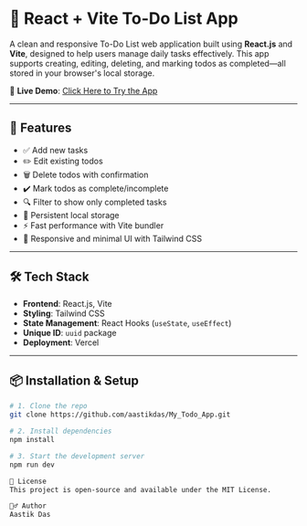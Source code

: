 # 📝 React + Vite To-Do List App

A clean and responsive To-Do List web application built using **React.js** and **Vite**, designed to help users manage daily tasks effectively. This app supports creating, editing, deleting, and marking todos as completed—all stored in your browser's local storage.

🔗 **Live Demo**: [Click Here to Try the App](https://mytodos-zeta.vercel.app/)

---

## 🚀 Features

- ✅ Add new tasks
- ✏️ Edit existing todos
- 🗑️ Delete todos with confirmation
- ✔️ Mark todos as complete/incomplete
- 🔍 Filter to show only completed tasks
- 💾 Persistent local storage
- ⚡ Fast performance with Vite bundler
- 🎨 Responsive and minimal UI with Tailwind CSS

---

## 🛠️ Tech Stack

- **Frontend**: React.js, Vite
- **Styling**: Tailwind CSS
- **State Management**: React Hooks (`useState`, `useEffect`)
- **Unique ID**: `uuid` package
- **Deployment**: Vercel

---

## 📦 Installation & Setup

```bash
# 1. Clone the repo
git clone https://github.com/aastikdas/My_Todo_App.git

# 2. Install dependencies
npm install

# 3. Start the development server
npm run dev

📃 License
This project is open-source and available under the MIT License.

🙋‍♂️ Author
Aastik Das